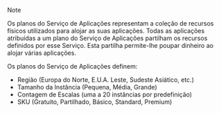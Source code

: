 > [!NOTE]
> Os planos do Serviço de Aplicações representam a coleção de recursos físicos utilizados para alojar as suas aplicações. Todas as aplicações atribuídas a um plano do Serviço de Aplicações partilham os recursos definidos por esse Serviço. Esta partilha permite-lhe poupar dinheiro ao alojar várias aplicações.
>
> Os planos do Serviço de Aplicações definem:
> * Região (Europa do Norte, E.U.A. Leste, Sudeste Asiático, etc.)
> * Tamanho da Instância (Pequena, Média, Grande)
> * Contagem de Escalas (uma a 20 instâncias por predefinição)
> * SKU (Gratuito, Partilhado, Básico, Standard, Premium)
> 